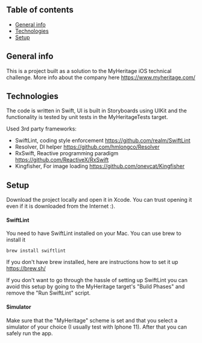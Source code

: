 ## Table of contents
* [General info](#general-info)
* [Technologies](#technologies)
* [Setup](#setup)

## General info
This is a project built as a solution to the MyHeritage iOS technical challenge. More info about the company here https://www.myheritage.com/
	
## Technologies
The code is written in Swift, UI is built in Storyboards using UIKit and the functionality is tested by unit tests in the MyHeritageTests target.

Used 3rd party frameworks:
* SwiftLint, coding style enforcement https://github.com/realm/SwiftLint
* Resolver, DI helper https://github.com/hmlongco/Resolver
* RxSwift, Reactive programming paradigm https://github.com/ReactiveX/RxSwift
* Kingfisher, For image loading https://github.com/onevcat/Kingfisher
	
## Setup
Download the project locally and open it in Xcode. You can trust opening it even if it is downloaded from the Internet :).

#### SwiftLint
You need to have SwiftLint installed on your Mac. You can use brew to install it 

```
brew install swiftlint
```

If you don't have brew installed, here are instructions how to set it up https://brew.sh/

If you don't want to go through the hassle of setting up SwiftLint you can avoid this setup by going to the MyHeritage target's "Build Phases" and remove the "Run SwiftLint" script.

#### Simulator

Make sure that the "MyHeritage" scheme is set and that you select a simulator of your choice (I usually test with Iphone 11). After that you can safely run the app.